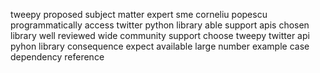 tweepy proposed subject matter expert sme corneliu popescu programmatically access twitter python library able support apis chosen library well reviewed wide community support choose tweepy twitter api pyhon library consequence expect available large number example case dependency reference
